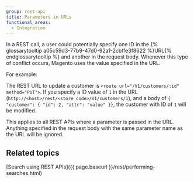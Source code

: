 ```yaml
---
group: rest-api
title: Parameters in URLs
functional_areas:
  - Integration
---
```


In a REST call, a user could potentially specify one ID in the {% glossarytooltip a05c59d3-77b9-47d0-92a1-2cbffe3f8622 %}URL{% endglossarytooltip %} and another in the request body. Whenever this type of conflict occurs, Magento uses the value specified in the URL.

For example:

The REST URL to update a customer is `<route url="/V1/customers/:id" method="PUT">`.  If you specify a ID value of `1` in the URL (`http://<host>/rest/<store_code>/V1/customers/1`), and a body of `{ "customer": { "id": 2, "attr": "value" }}`, the customer with ID of `1` will be modified.

This applies to all REST APIs where a parameter is passed in the URL. Anything specified in the request body with the same parameter name as the URL will be ignored.

## Related topics
[Search using REST APIs]({{ page.baseurl }}/rest/performing-searches.html)
